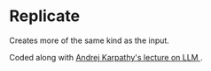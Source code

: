 # Replicate

Creates more of the same kind as the input. 

Coded along with [Andrej Karpathy's lecture on LLM ](https://www.youtube.com/watch?v=PaCmpygFfXo&t=20s&ab_channel=AndrejKarpathy).